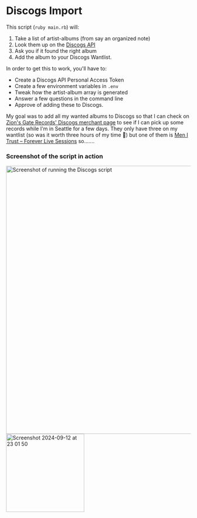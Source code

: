 # Discogs Import

This script (`ruby main.rb`) will:
1. Take a list of artist-albums (from say an organized note)
1. Look them up on the [Discogs API](https://www.discogs.com/developers/)
1. Ask you if it found the right album
1. Add the album to your Discogs Wantlist.

In order to get this to work, you'll have to:
- Create a Discogs API Personal Access Token
- Create a few environment variables in `.env ` 
- Tweak how the artist-album array is generated
- Answer a few questions in the command line
- Approve of adding these to Discogs.

My goal was to add all my wanted albums to Discogs so that I can check on [Zion's Gate Records' Discogs merchant page](https://www.discogs.com/seller/zionsgate/profile) to see if I can pick up some records while I'm in Seattle for a few days. 
They only have three on my wantlist (so was it worth three hours of my time 🥲) but one of them is [Men I Trust ‎– Forever Live Sessions](https://www.discogs.com/sell/item/3190905913) so.......

### Screenshot of the script in action

<img width="731" alt="Screenshot of running the Discogs script" src="https://github.com/user-attachments/assets/0d7881eb-9678-429b-93f4-29e2081cc281"> <img width="213" alt="Screenshot 2024-09-12 at 23 01 50" src="https://github.com/user-attachments/assets/6239355e-e8ee-4a03-baff-0891ab6e4f1c">

